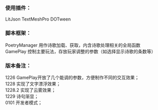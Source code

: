 ### 使用插件：
LitJson TextMeshPro DOTween

### 脚本框架：
PoetryManager   用作诗歌加载、获取，内含诗歌处理相关的全局函数  
GamePlay        控制主要玩法，存放玩家调整的参数（如选择显示诗歌的条数等）  

### 版本备注：
1226  GamePlay开放了几个能调的参数，方便制作不同的交互效果；  
1228  实现了文字漂浮效果；  
1228.2  实现了云雾效果；  
1229  诗句渐显；  
0101  开发者模式；
